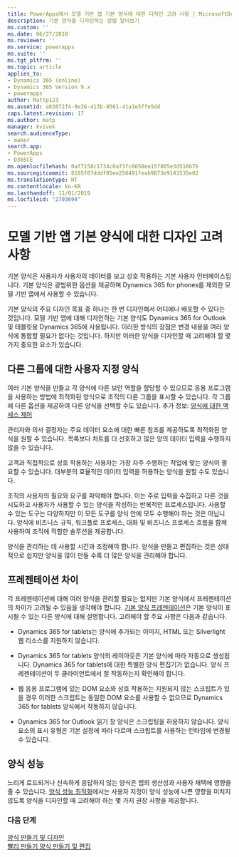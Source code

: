 ```yaml
---
title: PowerApps에서 모델 기반 앱 기본 양식에 대한 디자인 고려 사항 | MicrosoftDocs
description: 기본 양식을 디자인하는 방법 알아보기
ms.custom: ''
ms.date: 06/27/2018
ms.reviewer: ''
ms.service: powerapps
ms.suite: ''
ms.tgt_pltfrm: ''
ms.topic: article
applies_to:
- Dynamics 365 (online)
- Dynamics 365 Version 9.x
- powerapps
author: Mattp123
ms.assetid: a83872f4-9e36-413b-8561-41a1e5ffe5dd
caps.latest.revision: 17
ms.author: matp
manager: kvivek
search.audienceType:
- maker
search.app:
- PowerApps
- D365CE
ms.openlocfilehash: 0af7158c1734c0a73fc6658ee15f865e3d516676
ms.sourcegitcommit: 8185f87dddf05ee256491feab9873e9143535e02
ms.translationtype: HT
ms.contentlocale: ko-KR
ms.lasthandoff: 11/01/2019
ms.locfileid: "2703694"
---
```

# <a name="design-considerations-for-model-driven-app-main-forms"></a>모델 기반 앱 기본 양식에 대한 디자인 고려 사항

기본 양식은 사용자가 사용자의 데이터를 보고 상호 작용하는 기본 사용자 인터페이스입니다. 기본 양식은 광범위한 옵션을 제공하며 Dynamics 365 for phones를 제외한 모델 기반 앱에서 사용할 수 있습니다.  
  
 기본 양식의 주요 디자인 목표 중 하나는 한 번 디자인해서 어디에나 배포할 수 있다는 것입니다. 모델 기반 앱에 대해 디자인하는 기본 양식도 Dynamics 365 for Outlook 및 태블릿용 Dynamics 365에 사용됩니다. 이러한 방식의 장점은 변경 내용을 여러 양식에 통합할 필요가 없다는 것입니다. 하지만 이러한 양식을 디자인할 때 고려해야 할 몇 가지 중요한 요소가 있습니다.  
  
<a name="BKMK_CustomFormsForGroups"></a>   

## <a name="custom-forms-for-different-groups"></a>다른 그룹에 대한 사용자 지정 양식  
 여러 기본 양식을 만들고 각 양식에 다른 보안 역할을 할당할 수 있으므로 응용 프로그램을 사용하는 방법에 최적화된 양식으로 조직의 다른 그룹을 표시할 수 있습니다. 각 그룹에 다른 옵션을 제공하여 다른 양식을 선택할 수도 있습니다. 추가 정보: [양식에 대한 액세스 제어](control-access-forms.md)  
  
 관리자와 의사 결정자는 주요 데이터 요소에 대한 빠른 참조를 제공하도록 최적화된 양식을 원할 수 있습니다. 목록보다 차트를 더 선호하고 많은 양의 데이터 입력을 수행하지 않을 수 있습니다.  
  
 고객과 직접적으로 상호 작용하는 사용자는 가장 자주 수행하는 작업에 맞는 양식이 필요할 수 있습니다. 대부분의 효율적인 데이터 입력을 허용하는 양식을 원할 수도 있습니다.  
  
 조직의 사용자의 필요와 요구를 파악해야 합니다. 이는 주로 입력을 수집하고 다른 것을 시도하고 사용자가 사용할 수 있는 양식을 작성하는 반복적인 프로세스입니다. 사용할 수 있는 도구는 다양하지만 이 모든 도구를 양식 안에 모두 수행해야 하는 것은 아닙니다. 양식에 비즈니스 규칙, 워크플로 프로세스, 대화 및 비즈니스 프로세스 흐름을 함께 사용하여 조직에 적합한 솔루션을 제공합니다.  
  
 양식을 관리하는 데 사용할 시간과 조정해야 합니다. 양식을 만들고 편집하는 것은 상대적으로 쉽지만 양식을 많이 만들 수록 더 많은 양식을 관리해야 합니다.  
  
<a name="BKMK_PresentationDifferences"></a>   
## <a name="presentation-differences"></a>프레젠테이션 차이  
 각 프레젠테이션에 대해 여러 양식을 관리할 필요는 없지만 기본 양식에서 프레젠테이션의 차이가 고려될 수 있음을 생각해야 합니다. [기본 양식 프레젠테이션](main-form-presentations.md)은 기본 양식이 표시될 수 있는 다른 방식에 대해 설명합니다. 고려해야 할 주요 사항은 다음과 같습니다.  
  
- Dynamics 365 for tablets는 양식에 추가되는 이미지, HTML 또는 Silverlight 웹 리소스를 지원하지 않습니다.  
  
-   Dynamics 365 for tablets 양식의 레이아웃은 기본 양식에 따라 자동으로 생성됩니다. Dynamics 365 for tablets에 대한 특별한 양식 편집기가 없습니다. 양식 프레젠테이션이 두 클라이언트에서 잘 작동하는지 확인해야 합니다.  
  
-   웹 응용 프로그램에 있는 DOM 요소와 상호 작용하는 지원되지 않는 스크립트가 있을 경우 이러한 스크립트는 동일한 DOM 요소를 사용할 수 없으므로 Dynamics 365 for tablets 양식에서 작동하지 않습니다.  
  
- Dynamics 365 for Outlook 읽기 창 양식은 스크립팅을 허용하지 않습니다. 양식 요소의 표시 유형은 기본 설정에 따라 다르며 스크립트를 사용하는 런타임에 변경될 수 있습니다.  
  
<a name="BKMK_FormPerformance"></a>   
## <a name="form-performance"></a>양식 성능  
 느리게 로드되거나 신속하게 응답하지 않는 양식은 앱의 생산성과 사용자 채택에 영향을 줄 수 있습니다. [양식 성능 최적화](optimize-form-performance.md)에서는 사용자 지정이 양식 성능에 나쁜 영향을 미치지 않도록 양식을 디자인할 때 고려해야 하는 몇 가지 권장 사항을 제공합니다.  
  
### <a name="next-steps"></a>다음 단계 
 [양식 만들기 및 디자인](create-design-forms.md)    
 [빨리 만들기 양식 만들기 및 편집](create-edit-quick-create-forms.md)   

 
